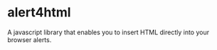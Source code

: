 # alert4html
A javascript library that enables you to insert HTML directly into your browser alerts.

